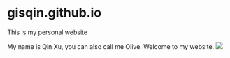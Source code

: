 # gisqin.github.io
This is my personal website

My name is Qin Xu, you can also call me Olive. Welcome to my website.
![](https://giphy.com/gifs/wikipedia-world-spin-wikisource-SzBlFsQg26JL0s12P9)
